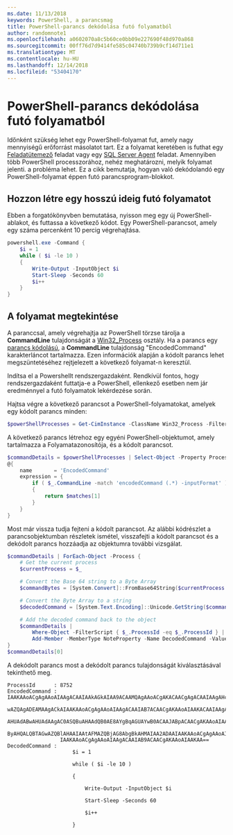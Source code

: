 ```yaml
---
ms.date: 11/13/2018
keywords: PowerShell, a parancsmag
title: PowerShell-parancs dekódolása futó folyamatból
author: randomnote1
ms.openlocfilehash: a0602070a8c5b60ce0bb09e227690f48d970a868
ms.sourcegitcommit: 00ff76d7d9414fe585c04740b739b9cf14d711e1
ms.translationtype: MT
ms.contentlocale: hu-HU
ms.lasthandoff: 12/14/2018
ms.locfileid: "53404170"
---
```

# <a name="decode-a-powershell-command-from-a-running-process"></a>PowerShell-parancs dekódolása futó folyamatból

Időnként szükség lehet egy PowerShell-folyamat fut, amely nagy mennyiségű erőforrást másolatot tart.
Ez a folyamat keretében is futhat egy [Feladatütemező][] feladat vagy egy [SQL Server Agent][] feladat. Amennyiben több PowerShell processzorához, nehéz meghatározni, melyik folyamat jelenti. a probléma lehet. Ez a cikk bemutatja, hogyan való dekódolandó egy PowerShell-folyamat éppen futó parancsprogram-blokkot.

## <a name="create-a-long-running-process"></a>Hozzon létre egy hosszú ideig futó folyamatot

Ebben a forgatókönyvben bemutatása, nyisson meg egy új PowerShell-ablakot, és futtassa a következő kódot. Egy PowerShell-parancsot, amely egy száma percenként 10 percig végrehajtása.

```powershell
powershell.exe -Command {
    $i = 1
    while ( $i -le 10 )
    {
        Write-Output -InputObject $i
        Start-Sleep -Seconds 60
        $i++
    }
}
```

## <a name="view-the-process"></a>A folyamat megtekintése

A paranccsal, amely végrehajtja az PowerShell törzse tárolja a **CommandLine** tulajdonságát a [Win32_Process][] osztály. Ha a parancs egy [parancs kódolású][], a **CommandLine** tulajdonság "EncodedCommand" karakterláncot tartalmazza. Ezen információk alapján a kódolt parancs lehet megszüntetéséhez rejtjelezett a következő folyamat-n keresztül.

Indítsa el a Powershellt rendszergazdaként. Rendkívül fontos, hogy rendszergazdaként futtatja-e a PowerShell, ellenkező esetben nem jár eredménnyel a futó folyamatok lekérdezése során.

Hajtsa végre a következő parancsot a PowerShell-folyamatokat, amelyek egy kódolt parancs minden:

```powershell
$powerShellProcesses = Get-CimInstance -ClassName Win32_Process -Filter 'CommandLine LIKE "%EncodedCommand%"'
```

A következő parancs létrehoz egy egyéni PowerShell-objektumot, amely tartalmazza a Folyamatazonosítója, és a kódolt parancsot.

```powershell
$commandDetails = $powerShellProcesses | Select-Object -Property ProcessId,
@{
    name       = 'EncodedCommand'
    expression = {
        if ( $_.CommandLine -match 'encodedCommand (.*) -inputFormat' )
        {
            return $matches[1]
        }
    }
}
```

Most már vissza tudja fejteni a kódolt parancsot. Az alábbi kódrészlet a parancsobjektumban részletek ismétel, visszafejti a kódolt parancsot és a dekódolt parancs hozzáadja az objektumra további vizsgálat.

```powershell
$commandDetails | ForEach-Object -Process {
    # Get the current process
    $currentProcess = $_

    # Convert the Base 64 string to a Byte Array
    $commandBytes = [System.Convert]::FromBase64String($currentProcess.EncodedCommand)

    # Convert the Byte Array to a string
    $decodedCommand = [System.Text.Encoding]::Unicode.GetString($commandBytes)

    # Add the decoded command back to the object
    $commandDetails |
        Where-Object -FilterScript { $_.ProcessId -eq $_.ProcessId } |
        Add-Member -MemberType NoteProperty -Name DecodedCommand -Value $decodedCommand
}
$commandDetails[0]
```

A dekódolt parancs most a dekódolt parancs tulajdonságát kiválasztásával tekinthető meg.

```output
ProcessId      : 8752
EncodedCommand : IAAKAAoACgAgAAoAIAAgACAAIAAkAGkAIAA9ACAAMQAgAAoACgAKACAACgAgACAAIAAgAHcAaABpAGwAZQAgACgAIAAkAGkAIAAtAG
                 wAZQAgADEAMAAgACkAIAAKAAoACgAgAAoAIAAgACAAIAB7ACAACgAKAAoAIAAKACAAIAAgACAAIAAgACAAIABXAHIAaQB0AGUALQBP
                 AHUAdABwAHUAdAAgAC0ASQBuAHAAdQB0AE8AYgBqAGUAYwB0ACAAJABpACAACgAKAAoAIAAKACAAIAAgACAAIAAgACAAIABTAHQAYQ
                 ByAHQALQBTAGwAZQBlAHAAIAAtAFMAZQBjAG8AbgBkAHMAIAA2ADAAIAAKAAoACgAgAAoAIAAgACAAIAAgACAAIAAgACQAaQArACsA
                 IAAKAAoACgAgAAoAIAAgACAAIAB9ACAACgAKAAoAIAAKAA==
DecodedCommand :
                     $i = 1

                     while ( $i -le 10 )

                     {

                         Write-Output -InputObject $i

                         Start-Sleep -Seconds 60

                         $i++

                     }
```

[Feladatütemező]: /windows/desktop/TaskSchd/task-scheduler-start-page
[SQL Server Agent]: /sql/ssms/agent/sql-server-agent
[Win32_Process]: /windows/desktop/CIMWin32Prov/win32-process
[parancs kódolású]: /powershell/scripting/core-powershell/console/powershell.exe-command-line-help#-encodedcommand-
